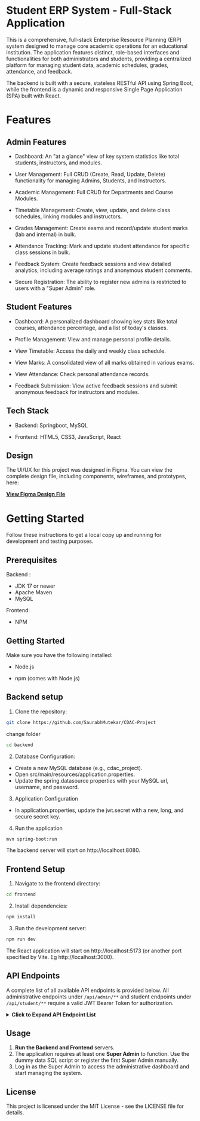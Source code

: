 # Student ERP System - Full-Stack Application

This is a comprehensive, full-stack Enterprise Resource Planning (ERP) system designed to manage core academic operations for an educational institution. The application features distinct, role-based interfaces and functionalities for both administrators and students, providing a centralized platform for managing student data, academic schedules, grades, attendance, and feedback.

The backend is built with a secure, stateless RESTful API using Spring Boot, while the frontend is a dynamic and responsive Single Page Application (SPA) built with React.

# Features

## Admin Features

- Dashboard: An "at a glance" view of key system statistics like total students, instructors, and modules.

- User Management: Full CRUD (Create, Read, Update, Delete) functionality for managing Admins, Students, and Instructors.

- Academic Management: Full CRUD for Departments and Course Modules.

- Timetable Management: Create, view, update, and delete class schedules, linking modules and instructors.

- Grades Management: Create exams and record/update student marks (lab and internal) in bulk.

- Attendance Tracking: Mark and update student attendance for specific class sessions in bulk.

- Feedback System: Create feedback sessions and view detailed analytics, including average ratings and anonymous student comments.

- Secure Registration: The ability to register new admins is restricted to users with a "Super Admin" role.

## Student Features

- Dashboard: A personalized dashboard showing key stats like total courses, attendance percentage, and a list of today's classes.

- Profile Management: View and manage personal profile details.

- View Timetable: Access the daily and weekly class schedule.

- View Marks: A consolidated view of all marks obtained in various exams.

- View Attendance: Check personal attendance records.

- Feedback Submission: View active feedback sessions and submit anonymous feedback for instructors and modules.

## Tech Stack

- Backend: Springboot, MySQL

- Frontend: HTML5, CSS3, JavaScript, React

## Design

The UI/UX for this project was designed in Figma. You can view the complete design file, including components, wireframes, and prototypes, here:

[**View Figma Design File**](https://www.figma.com/design/OXH5baVMXqzpIT1g49ek9O/CDAC-ERP?node-id=4023-7063&p=f&t=brHIg17ewuVR0Sz6-0)

# Getting Started

Follow these instructions to get a local copy up and running for development and testing purposes.

## Prerequisites

Backend :

- JDK 17 or newer
- Apache Maven
- MySQL

Frontend:

- NPM

## Getting Started

Make sure you have the following installed:

- Node.js

- npm (comes with Node.js)

## Backend setup

1. Clone the repository:

```bash
git clone https://github.com/SaurabhMutekar/CDAC-Project
```

change folder

```bash
cd backend
```

2. Database Configuration:

- Create a new MySQL database (e.g., cdac_project).
- Open src/main/resources/application.properties.
- Update the spring.datasource properties with your MySQL url, username, and password.

3. Application Configuration

- In application.properties, update the jwt.secret with a new, long, and secure secret key.

4. Run the application

```bash
mvn spring-boot:run
```

The backend server will start on http://localhost:8080.

## Frontend Setup

1. Navigate to the frontend directory:

```bash
cd frontend
```

2. Install dependencies:

```bash
npm install
```

3. Run the development server:

```bash
npm run dev
```

The React application will start on http://localhost:5173 (or another port specified by Vite. Eg http://localhost:3000).

## API Endpoints

A complete list of all available API endpoints is provided below. All administrative endpoints under `/api/admin/**` and student endpoints under `/api/student/**` require a valid JWT Bearer Token for authorization.

<details>
<summary><strong>Click to Expand API Endpoint List</strong></summary>

### Authentication

| HTTP Method | URL Path                   | Description                                       |
| :---------- | :------------------------- | :------------------------------------------------ |
| `POST`      | `/api/auth/register/admin` | (Super Admin Only) Registers a new administrator. |
| `POST`      | `/api/auth/login`          | Logs in a user and returns a JWT.                 |

### Admin Management

| HTTP Method | URL Path                 | Description                        |
| :---------- | :----------------------- | :--------------------------------- |
| `GET`       | `/api/admin/admins`      | Gets a list of all administrators. |
| `GET`       | `/api/admin/admins/{id}` | Gets a single administrator.       |
| `PUT`       | `/api/admin/admins/{id}` | Updates an administrator.          |
| `DELETE`    | `/api/admin/admins/{id}` | Deletes an administrator.          |

### Department Management

| HTTP Method | URL Path                | Description                     |
| :---------- | :---------------------- | :------------------------------ |
| `POST`      | `/api/departments`      | Creates a new department.       |
| `GET`       | `/api/departments`      | Gets a list of all departments. |
| `GET`       | `/api/departments/{id}` | Gets a single department.       |
| `PUT`       | `/api/departments/{id}` | Updates a department.           |
| `DELETE`    | `/api/departments/{id}` | Deletes a department.           |

### Instructor Management

| HTTP Method | URL Path                      | Description                               |
| :---------- | :---------------------------- | :---------------------------------------- |
| `POST`      | `/api/admin/instructors`      | Creates a new instructor.                 |
| `GET`       | `/api/admin/instructors`      | Gets a paginated list of all instructors. |
| `GET`       | `/api/admin/instructors/{id}` | Gets a single instructor.                 |
| `PUT`       | `/api/admin/instructors/{id}` | Updates an instructor.                    |
| `DELETE`    | `/api/admin/instructors/{id}` | Deletes an instructor.                    |

### Student Management (by Admin)

| HTTP Method | URL Path                    | Description                            |
| :---------- | :-------------------------- | :------------------------------------- |
| `POST`      | `/api/admin/students`       | Creates a new student.                 |
| `GET`       | `/api/admin/students`       | Gets a paginated list of all students. |
| `GET`       | `/api/admin/students/{prn}` | Gets a single student.                 |
| `PUT`       | `/api/admin/students/{prn}` | Updates a student.                     |
| `DELETE`    | `/api/admin/students/{prn}` | Deletes a student.                     |

### Module Management

| HTTP Method | URL Path                        | Description                           |
| :---------- | :------------------------------ | :------------------------------------ |
| `POST`      | `/api/admin/modules`            | Creates a new module.                 |
| `GET`       | `/api/admin/modules`            | Gets a paginated list of all modules. |
| `GET`       | `/api/admin/modules/{moduleId}` | Gets a single module.                 |
| `PUT`       | `/api/admin/modules/{moduleId}` | Updates a module.                     |
| `DELETE`    | `/api/admin/modules/{moduleId}` | Deletes a module.                     |

### Timetable Management

| HTTP Method | URL Path               | Description                    |
| :---------- | :--------------------- | :----------------------------- |
| `POST`      | `/api/admin/timetable` | Creates a new timetable entry. |
| `GET`       | `/api/admin/timetable` | Gets all timetable entries.    |

### Grades Management

| HTTP Method | URL Path                                      | Description                                     |
| :---------- | :-------------------------------------------- | :---------------------------------------------- |
| `POST`      | `/api/admin/exams`                            | Creates a new exam.                             |
| `GET`       | `/api/admin/exams`                            | Gets all exams.                                 |
| `POST`      | `/api/admin/scores/bulk`                      | Records or updates marks for multiple students. |
| `GET`       | `/api/admin/scores/exam/{examId}`             | Gets all scores for a specific exam.            |
| `GET`       | `/api/admin/scores/exam/{examId}/marks-sheet` | Gets a paginated marks entry sheet.             |

### Attendance Management

| HTTP Method | URL Path                                     | Description                                        |
| :---------- | :------------------------------------------- | :------------------------------------------------- |
| `POST`      | `/api/admin/attendance`                      | Marks attendance for a single student.             |
| `POST`      | `/api/admin/attendance/bulk`                 | Marks or updates attendance for multiple students. |
| `PUT`       | `/api/admin/attendance/{id}`                 | Updates a single attendance record.                |
| `DELETE`    | `/api/admin/attendance/{id}`                 | Deletes a single attendance record.                |
| `GET`       | `/api/admin/attendance/session/{id}`         | Gets paginated attendance for a class session.     |
| `GET`       | `/api/admin/attendance/session/{id}/by-date` | Gets paginated attendance on a specific date.      |

### Feedback

| HTTP Method | URL Path                                      | Description                                     |
| :---------- | :-------------------------------------------- | :---------------------------------------------- |
| `POST`      | `/api/student/feedback/submit`                | (Student) Submits feedback.                     |
| `GET`       | `/api/student/feedback/sessions/active`       | (Student) Gets active feedback sessions.        |
| `POST`      | `/api/admin/feedback/sessions`                | (Admin) Creates a new feedback session.         |
| `GET`       | `/api/admin/feedback/instructors`             | (Admin) Gets instructors with feedback status.  |
| `GET`       | `/api/admin/feedback/sessions/{id}/stats`     | (Admin) Gets statistics for a feedback session. |
| `GET`       | `/api/admin/feedback/sessions/{id}/anonymous` | (Admin) Gets anonymous feedback for a session.  |
| `DELETE`    | `/api/admin/feedback/{feedbackId}`            | (Admin) Deletes a feedback record.              |

### Student Endpoints

| HTTP Method | URL Path                                | Description                         |
| :---------- | :-------------------------------------- | :---------------------------------- |
| `GET`       | `/api/student/dashboard/stats`          | Gets dashboard statistics.          |
| `GET`       | `/api/student/dashboard/todays-classes` | Gets today's class schedule.        |
| `GET`       | `/api/student/profile`                  | Gets the student's profile details. |
| `GET`       | `/api/student/my-marks`                 | Gets a list of all marks.           |

### Monitoring (Actuator)

| HTTP Method | URL Path           | Description                            |
| :---------- | :----------------- | :------------------------------------- |
| `GET`       | `/actuator/health` | Shows the application's health status. |
| `GET`       | `/actuator/info`   | Shows custom application info.         |

</details>

## Usage

1.  **Run the Backend and Frontend** servers.
2.  The application requires at least one **Super Admin** to function. Use the dummy data SQL script or register the first Super Admin manually.
3.  Log in as the Super Admin to access the administrative dashboard and start managing the system.

## License

This project is licensed under the MIT License - see the LICENSE file for details.
